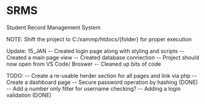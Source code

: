 # SRMS
Student Record Management System

NOTE: Shift the project to C:/xammp/htdocs/{folder} for proper execution

Update: 15_JAN
-- Created login page along with styling and scripts
-- Created a main page view
-- Created database connection
-- Project should now open from VS Code/ Broswer
-- Cleaned up bits of code

TODO:
-- Create a re-usable herder section for all pages and link via php
-- Create a dashboard page
-- Secure password operation by hashing (DONE)
-- Add a number only filter for username checking?
-- Adding a login validation    (DONE)
